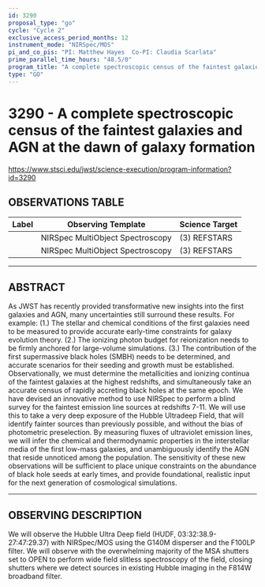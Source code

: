 ```yaml
---
id: 3290
proposal_type: "go"
cycle: "Cycle 2"
exclusive_access_period_months: 12
instrument_mode: "NIRSpec/MOS"
pi_and_co_pis: "PI: Matthew Hayes  Co-PI: Claudia Scarlata"
prime_parallel_time_hours: "48.5/0"
program_title: "A complete spectroscopic census of the faintest galaxies and AGN at the dawn of galaxy formation"
type: "GO"
---
```

# 3290 - A complete spectroscopic census of the faintest galaxies and AGN at the dawn of galaxy formation
https://www.stsci.edu/jwst/science-execution/program-information?id=3290
## OBSERVATIONS TABLE
| Label | Observing Template            | Science Target |
| ----- | ----------------------------- | -------------- |
|       | NIRSpec MultiObject Spectroscopy | (3) REFSTARS   |
|       | NIRSpec MultiObject Spectroscopy | (3) REFSTARS   |

---

## ABSTRACT

As JWST has recently provided transformative new insights into the first galaxies and AGN, many uncertainties still surround these results. For example: (1.) The stellar and chemical conditions of the first galaxies need to be measured to provide accurate early-time constraints for galaxy evolution theory. (2.) The ionizing photon budget for reionization needs to be firmly anchored for large-volume simulations. (3.) The contribution of the first supermassive black holes (SMBH) needs to be determined, and accurate scenarios for their seeding and growth must be established. Observationally, we must determine the metallicities and ionizing continua of the faintest galaxies at the highest redshifts, and simultaneously take an accurate census of rapidly accreting black holes at the same epoch. We have devised an innovative method to use NIRSpec to perform a blind survey for the faintest emission line sources at redshifts 7-11. We will use this to take a very deep exposure of the Hubble Ultradeep Field, that will identify fainter sources than previously possible, and without the bias of photometric preselection. By measuring fluxes of ultraviolet emission lines, we will infer the chemical and thermodynamic properties in the interstellar media of the first low-mass galaxies, and unambiguously identify the AGN that reside unnoticed among the population. The sensitivity of these new observations will be sufficient to place unique constraints on the abundance of black hole seeds at early times, and provide foundational, realistic input for the next generation of cosmological simulations.

---

## OBSERVING DESCRIPTION

We will observe the Hubble Ultra Deep field (HUDF, 03:32:38.9-27:47:29.37) with NIRSpec/MOS using the G140M disperser and the F100LP filter. We will observe with the overwhelming majority of the MSA shutters set to OPEN to perform wide field slitless spectroscopy of the field, closing shutters where we detect sources in existing Hubble imaging in the F814W broadband filter.